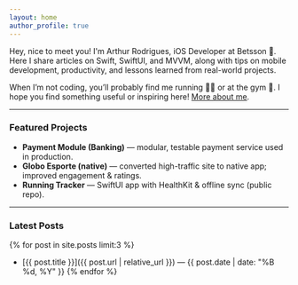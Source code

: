 ```yaml
---
layout: home
author_profile: true
---
```


Hey, nice to meet you! I'm Arthur Rodrigues, iOS Developer at Betsson 🎯.
Here I share articles on Swift, SwiftUI, and MVVM, along with tips on mobile development, productivity, and lessons learned from real-world projects.

When I’m not coding, you’ll probably find me running 🏃‍♂️ or at the gym 💪.
I hope you find something useful or inspiring here!
[More about me](/about/).

---

### Featured Projects
- **Payment Module (Banking)** — modular, testable payment service used in production.  
- **Globo Esporte (native)** — converted high-traffic site to native app; improved engagement & ratings.  
- **Running Tracker** — SwiftUI app with HealthKit & offline sync (public repo).

---

### Latest Posts
{% for post in site.posts limit:3 %}
- [{{ post.title }}]({{ post.url | relative_url }}) — {{ post.date | date: "%B %d, %Y" }}
{% endfor %}
